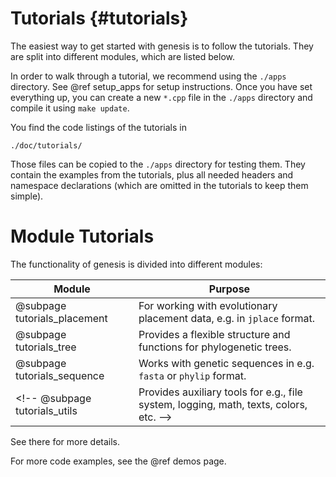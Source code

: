 Tutorials {#tutorials}
===========

<!-- # Getting Started {#tutorials_getting_started} -->

The easiest way to get started with genesis is to follow the tutorials. They are split into
different modules, which are listed below.

In order to walk through a tutorial, we recommend using the `./apps` directory.
See @ref setup_apps for setup instructions. Once you have set everything up, you can create a new
`*.cpp` file in the `./apps` directory and compile it using `make update`.

You find the code listings of the tutorials in

    ./doc/tutorials/

Those files can be copied to the `./apps` directory for testing them. They contain the examples
from the tutorials, plus all needed headers and namespace declarations (which are omitted in the
tutorials to keep them simple).

# Module Tutorials

The functionality of genesis is divided into different modules:

 Module                       | Purpose
------------------------------|-------------------------------------------------------------------------------
@subpage tutorials_placement  | For working with evolutionary placement data, e.g. in `jplace` format.
@subpage tutorials_tree       | Provides a flexible structure and functions for phylogenetic trees.
@subpage tutorials_sequence   | Works with genetic sequences in e.g. `fasta` or `phylip` format.
<!-- @subpage tutorials_utils      | Provides auxiliary tools for e.g., file system, logging, math, texts, colors, etc. -->

See there for more details.

For more code examples, see the @ref demos page.

<!--
# What Next?

  * inspect the [Namespaces](namespaces.html) list and [Classes](annotated.html) list.
  * look at code, write your own apps and programs.
  * ask at support.
  * contribute code.
  * Do science!
  * Save the world!
-->
